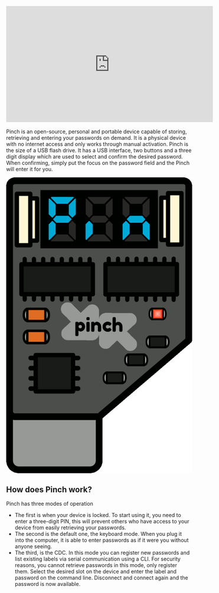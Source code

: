 <iframe width="560" height="315" src="https://www.youtube.com/embed/X7CdZzqYkFY" title="Pinch promo video" frameborder="0" allow="accelerometer; autoplay; clipboard-write; encrypted-media; gyroscope; picture-in-picture; web-share" allowfullscreen></iframe>


Pinch is an open-source, personal and portable device capable of storing, retrieving and entering your passwords on demand. It is a physical device with no internet access and only works through manual activation.
Pinch is the size of a USB flash drive. It has a USB interface, two buttons and a three digit display which are used to select and confirm the desired password. When confirming, simply put the focus on the password field and the Pinch will enter it for you.


<img class="center" alt="Pinch Animation" src="https://raw.githubusercontent.com/jnthas/pinch/main/resources/pinch.gif" />


## How does Pinch work?
Pinch has three modes of operation
- The first is when your device is locked. To start using it, you need to enter a three-digit PIN, this will prevent others who have access to your device from easily retrieving your passwords.
- The second is the default one, the keyboard mode. When you plug it into the computer, it is able to enter passwords as if it were you without anyone seeing.
- The third, is the CDC. In this mode you can register new passwords and list existing labels via serial communication using a CLI. For security reasons, you cannot retrieve passwords in this mode, only register them. Select the desired slot on the device and enter the label and password on the command line. Disconnect and connect again and the password is now available.
